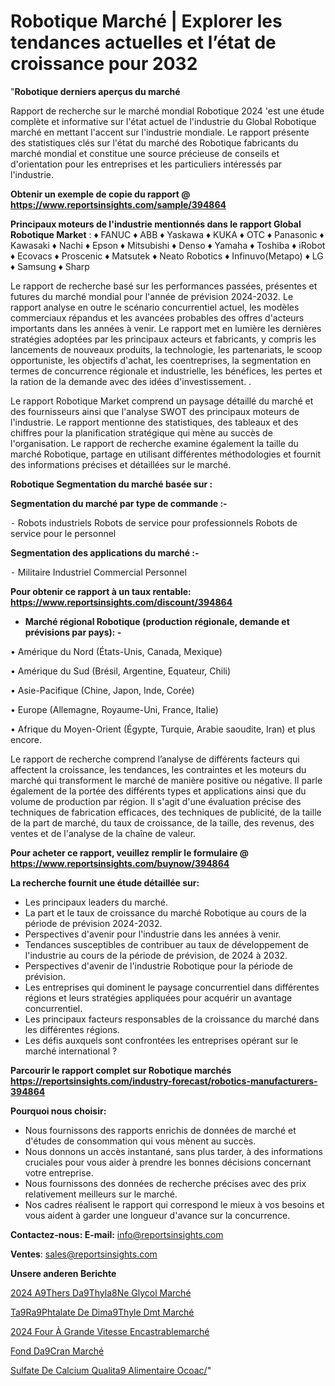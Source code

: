 # Robotique Marché | Explorer les tendances actuelles et l’état de croissance pour 2032

"<strong>Robotique derniers aperçus du marché</strong>

Rapport de recherche sur le marché mondial Robotique 2024 'est une étude complète et informative sur l'état actuel de l'industrie du Global Robotique marché en mettant l'accent sur l'industrie mondiale. Le rapport présente des statistiques clés sur l'état du marché des Robotique fabricants du marché mondial et constitue une source précieuse de conseils et d'orientation pour les entreprises et les particuliers intéressés par l'industrie.

<strong>Obtenir un exemple de copie du rapport @ <a href=https://www.reportsinsights.com/sample/394864>https://www.reportsinsights.com/sample/394864</a></strong>

<strong>Principaux moteurs de l'industrie mentionnés dans le rapport Global Robotique Market</strong> :
♦ FANUC
♦ ABB
♦ Yaskawa
♦ KUKA
♦ OTC
♦ Panasonic
♦ Kawasaki
♦ Nachi
♦ Epson
♦ Mitsubishi
♦ Denso
♦ Yamaha
♦ Toshiba
♦ iRobot
♦ Ecovacs
♦ Proscenic
♦ Matsutek
♦ Neato Robotics
♦ Infinuvo(Metapo)
♦ LG
♦ Samsung
♦ Sharp

Le rapport de recherche basé sur les performances passées, présentes et futures du marché mondial pour l'année de prévision 2024-2032. Le rapport analyse en outre le scénario concurrentiel actuel, les modèles commerciaux répandus et les avancées probables des offres d'acteurs importants dans les années à venir. Le rapport met en lumière les dernières stratégies adoptées par les principaux acteurs et fabricants, y compris les lancements de nouveaux produits, la technologie, les partenariats, le scoop opportuniste, les objectifs d'achat, les coentreprises, la segmentation en termes de concurrence régionale et industrielle, les bénéfices, les pertes et la ration de la demande avec des idées d'investissement. .

Le rapport Robotique Market comprend un paysage détaillé du marché et des fournisseurs ainsi que l'analyse SWOT des principaux moteurs de l'industrie. Le rapport mentionne des statistiques, des tableaux et des chiffres pour la planification stratégique qui mène au succès de l'organisation. Le rapport de recherche examine également la taille du marché Robotique, partage en utilisant différentes méthodologies et fournit des informations précises et détaillées sur le marché.

<strong>Robotique Segmentation du marché basée sur :</strong>

<strong>Segmentation du marché par type de commande :-</strong>

⁃ Robots industriels
Robots de service pour professionnels
Robots de service pour le personnel

<strong>Segmentation des applications du marché :-</strong>

⁃ Militaire
Industriel
Commercial
Personnel

<strong>Pour obtenir ce rapport à un taux rentable: <a href=https://www.reportsinsights.com/discount/394864>https://www.reportsinsights.com/discount/394864</a></strong>
<ul>
  <li><strong>Marché régional Robotique (production régionale, demande et prévisions par pays): -</strong></li>
</ul>
• Amérique du Nord (États-Unis, Canada, Mexique)

• Amérique du Sud (Brésil, Argentine, Equateur, Chili)

• Asie-Pacifique (Chine, Japon, Inde, Corée)

• Europe (Allemagne, Royaume-Uni, France, Italie)

• Afrique du Moyen-Orient (Égypte, Turquie, Arabie saoudite, Iran) et plus encore.

Le rapport de recherche comprend l’analyse de différents facteurs qui affectent la croissance, les tendances, les contraintes et les moteurs du marché qui transforment le marché de manière positive ou négative. Il parle également de la portée des différents types et applications ainsi que du volume de production par région. Il s'agit d'une évaluation précise des techniques de fabrication efficaces, des techniques de publicité, de la taille de la part de marché, du taux de croissance, de la taille, des revenus, des ventes et de l'analyse de la chaîne de valeur.

<strong>Pour acheter ce rapport, veuillez remplir le formulaire @   <a href=https://www.reportsinsights.com/buynow/394864>https://www.reportsinsights.com/buynow/394864</a></strong>

<strong>La recherche fournit une étude détaillée sur:</strong>
<ul>
  <li>Les principaux leaders du marché.</li>
  <li>La part et le taux de croissance du marché Robotique au cours de la période de prévision 2024-2032.</li>
  <li>Perspectives d'avenir pour l'industrie dans les années à venir.</li>
  <li>Tendances susceptibles de contribuer au taux de développement de l'industrie au cours de la période de prévision, de 2024 à 2032.</li>
  <li>Perspectives d'avenir de l'industrie Robotique pour la période de prévision.</li>
  <li>Les entreprises qui dominent le paysage concurrentiel dans différentes régions et leurs stratégies appliquées pour acquérir un avantage concurrentiel.</li>
  <li>Les principaux facteurs responsables de la croissance du marché dans les différentes régions.</li>
  <li>Les défis auxquels sont confrontées les entreprises opérant sur le marché international ?</li>
</ul>

<strong>Parcourir le rapport complet sur Robotique marchés <a href=https://reportsinsights.com/industry-forecast/robotics-manufacturers-394864>https://reportsinsights.com/industry-forecast/robotics-manufacturers-394864</a></strong>

<strong>Pourquoi nous choisir:</strong>
<ul>
  <li>Nous fournissons des rapports enrichis de données de marché et d'études de consommation qui vous mènent au succès.</li>
  <li>Nous donnons un accès instantané, sans plus tarder, à des informations cruciales pour vous aider à prendre les bonnes décisions concernant votre entreprise.</li>
  <li>Nous fournissons des données de recherche précises avec des prix relativement meilleurs sur le marché.</li>
  <li>Nos cadres réalisent le rapport qui correspond le mieux à vos besoins et vous aident à garder une longueur d'avance sur la concurrence.</li>
</ul>
<strong>Contactez-nous:
</strong><strong>E-mail:</strong> <a href=mailto:info@reportsinsights.com>info@reportsinsights.com</a>

<strong>Ventes</strong>: <a href=mailto:sales@reportsinsights.com>sales@reportsinsights.com</a>

<strong>Unsere anderen Berichte</strong>

<a href=https://www.linkedin.com/pulse/2024-%C3%A9thers-d%C3%A9thyl%C3%A8ne-glycol-march%C3%A9-analyse-historique-hhuic/>2024 A9Thers Da9Thyla8Ne Glycol Marché</a>

<a href=https://www.linkedin.com/pulse/t%C3%A9r%C3%A9phtalate-de-dim%C3%A9thyle-dmt-march%C3%A9-part-bk3ic/>Ta9Ra9Phtalate De Dima9Thyle Dmt Marché</a>

<a href=https://www.linkedin.com/pulse/2024-four-à-grande-vitesse-encastrablemarché-vzufc/>2024 Four À Grande Vitesse Encastrablemarché</a>

<a href=https://www.linkedin.com/pulse/fond-d%C3%A9cran-march%C3%A9-perspectives-de-lindustrie-blhzf/>Fond Da9Cran Marché</a>

<a href=https://www.linkedin.com/pulse/sulfate-de-calcium-qualit%C3%A9-alimentaire-ocoac/>Sulfate De Calcium Qualita9 Alimentaire Ocoac/</a>"
